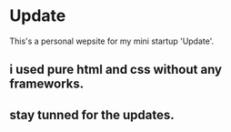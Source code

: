 # Update
This's a personal wepsite for my mini startup 'Update'.
## i used pure html and css without any frameworks.
## stay tunned for the updates.
